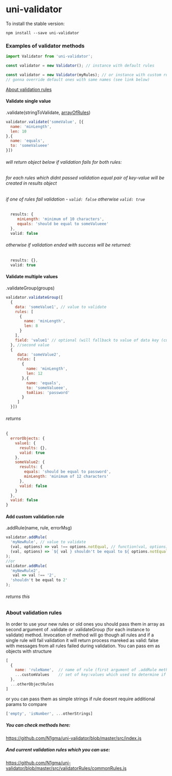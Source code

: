 # uni-validator
To install the stable version:
```
npm install --save uni-validator
```
### Examples of validator methods

```javascript
import Validator from 'uni-validator';

const validator = new Validator(); // instance with default rules

const validator = new Validator(myRules); // or instance with custom rules 
// gonna override default ones with same names (see link below)
```
[About validation rules](#about-validation-rules)

#### Validate single value 
.validate(stringToValidate, [arrayOfRules](#about-validation-rules))

```javascript
validator.validate('someValue', [{
  name: 'minLength',
  len: 10
},{
  name: 'equals',
  to: 'someValueee'
}])
```
###### will return object below if validation fails for both rules:
###### for each rules which didnt passed validation equal pair of key-value will be created in results object
###### if one of rules  fail validation - ```valid: false``` otherwise ```valid: true```
```javascript
  results: {
     minLength: 'minimum of 10 characters',
     equals: 'should be equal to someValueee'
  },
  valid: false
```
###### otherwise if validation ended with success will be returned:
```javascript
  results: {},
  valid: true
```
#### Validate multiple values
.validateGroup(groups)
```javascript
validator.validateGroup([
  {
    data: 'someValue1', // value to validate
    rules: [
      {
        name: 'minLength',
        len: 8
      }
    ],
    field: 'value1' // optional (will fallback to value of data key (currently 'someValue1')), provide it if you want other key-name of current value in returned validation results
  }, //second value
  {
     data: 'someValue2',
     rules: [
       {
         name: 'minLength',
         len: 12
       },{
         name: 'equals',
         to: 'someValueee',
         toAlias: 'password'
       }
     ]
  }])
```
###### returns
```javascript
{ 
  errorObjects: {
    value1: {
      results: {},
      valid: true
    },
    someValue2: {
      results: {
        equals: 'should be equal to password',
        minLength: 'minimum of 12 characters'
      },
      valid: false
    }
  },
  valid: false
}
```
#### Add custom validation rule
.addRule(name, rule, errorMsg)
```javascript
validator.addRule(
  'myNewRule', // value to validate
  (val, options) => val !== options.notEqual, // function(val, options) - if returns true after validation = rule marked as valid
  (val, options) => `${ val } shouldn't be equal to ${ options.notEqual }` //can be function(val, options) or string - text to show if validation fails
);
//or
validator.addRule(
  'myNewRule2',
   val => val !== '2',
  'shouldn't be equal to 2'
);
```
###### returns this
### About validation rules
In order to use your new rules or old ones you should pass them in array as second argument of .validate or .validateGroup (for each instance to validate) method. Invocation of method will go though all rules and if a single rule will fail validation it will return process mareked as valid: false with messages from all rules failed during validation. You can pass em as objects with structure
```javascript
[
  {
    name: 'ruleName',  // name of rule (first argument of .addRule method)
    ...customValues    // set of key:values which used to determine if validation process went success. Will be inside options object.
  },
  ...otherObjectRules
]
```
or you can pass them as simple strings if rule doesnt require additional params to compare
```javascript
['empty', 'isNumber', ...otherStrings]
```
##### You can check methods here:
https://github.com/N1gma/uni-validator/blob/master/src/index.js
##### And current validation rules which you can use:
https://github.com/N1gma/uni-validator/blob/master/src/validatorRules/commonRules.js
